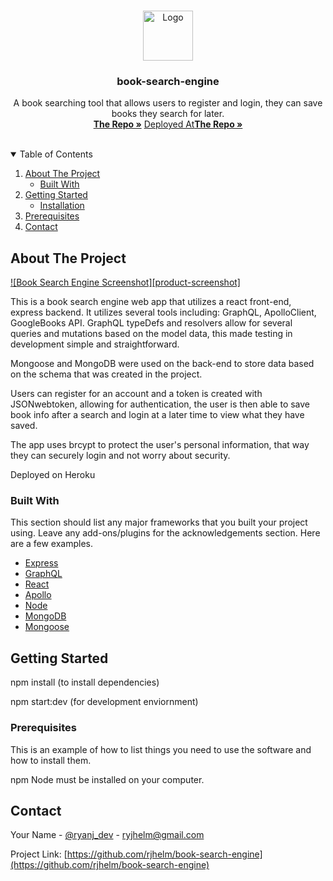 
<!-- PROJECT LOGO -->
<br />
<p align="center">
  <a href="https://github.com/rjhelm/book-search-engine">
    <img src="images/logo.png" alt="Logo" width="80" height="80">
  </a>

  <h3 align="center">book-search-engine</h3>

  <p align="center">
    A book searching tool that allows users to register and login, they can save books they search for later.
    <br />
    <a href="https://github.com/rjhelm/book-search-engine"><strong>The Repo »</strong></a>
    <a href="https://secret-beyond-27659.herokuapp.com/">Deployed At<strong>The Repo »</strong></a>
    <br />
    <br />
  </p>
</p>

<!-- TABLE OF CONTENTS -->
<details open="open">
  <summary>Table of Contents</summary>
  <ol>
    <li>
      <a href="#about-the-project">About The Project</a>
      <ul>
        <li><a href="#built-with">Built With</a></li>
      </ul>
    </li>
    <li>
      <a href="#getting-started">Getting Started</a>
      <ul>
        <li><a href="#installation">Installation</a></li>
      </ul>
    </li>
    <li><a href="#prerequisites">Prerequisites</a></li>
    <li><a href="#contact">Contact</a></li>
  </ol>
</details>

<!-- ABOUT THE PROJECT -->
## About The Project

[![Book Search Engine Screenshot][product-screenshot]](./assets/book-searched.png)

This is a book search engine web app that utilizes a react front-end, express backend. It utilizes several tools including:
GraphQL, ApolloClient, GoogleBooks API. GraphQL typeDefs and resolvers allow for several queries and mutations based on the model data,
this made testing in development simple and straightforward.

Mongoose and MongoDB were used on the back-end to store data based on the schema that was created in the project.

Users can register for an account and a token is created with JSONwebtoken, allowing for authentication, the user is then able to save book info after a search and login at a later time to view what they have saved.

The app uses brcypt to protect the user's personal information, that way they can securely login and not worry about security.

Deployed on Heroku
### Built With

This section should list any major frameworks that you built your project using. Leave any add-ons/plugins for the acknowledgements section. Here are a few examples.

* [Express](https://expressjs.com/)
* [GraphQL](https://www.apollographql.com/docs/apollo-server/)
* [React](https://reactjs.org/)
* [Apollo](https://www.apollographql.com/docs/apollo-server/)
* [Node](https://nodejs.org/en/)
* [MongoDB](https://www.mongodb.com/)
* [Mongoose](https://mongoosejs.com/)

## Getting Started

npm install (to install dependencies)

npm start:dev (for development enviornment)

### Prerequisites

This is an example of how to list things you need to use the software and how to install them.

npm
Node must be installed on your computer.

## Contact

Your Name - [@ryanj_dev](https://twitter.com/ryanj_dev) - ryjhelm@gmail.com

Project Link: [https://github.com/rjhelm/book-search-engine](https://github.com/rjhelm/book-search-engine)

